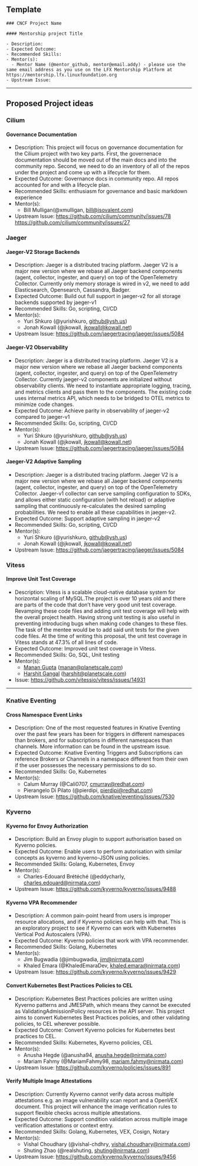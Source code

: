 ## Template

```
### CNCF Project Name

#### Mentorship project Title

- Description:
- Expected Outcome:
- Recommended Skills:
- Mentor(s):
  - Mentor Name (@mentor_github, mentor@email.addy) - please use the same email address as you use on the LFX Mentorship Platform at https://mentorship.lfx.linuxfoundation.org
- Upstream Issue:

```

---

## Proposed Project ideas

### Cilium

#### Governance Documentation

- Description: This project will focus on governance documentation for the Cilium project with two key parts. First, the governenace documentation should be moved out of the main docs and into the community repo. Second, we need to do an inventory of all of the repos under the project and come up with a lifecycle for them.
- Expected Outcome: Governance docs in community repo. All repos accounted for and with a lifecycle plan.
- Recommended Skills: enthusiasm for governance and basic markdown experience
- Mentor(s):
  - Bill Mulligan(@xmulligan, bill@isovalent.com)
- Upstream Issue: https://github.com/cilium/community/issues/78 https://github.com/cilium/community/issues/27

### Jaeger

#### Jaeger-V2 Storage Backends

- Description: Jaeger is a distributed tracing platform. Jaeger V2 is a major new version where we rebase all Jaeger backend components (agent, collector, ingester, and query) on top of the OpenTelemetry Collector. Currently only memory storage is wired in v2, we need to add Elasticsearch, Opensearch, Cassandra, Badger.
- Expected Outcome: Build out full support in jaeger-v2 for all storage backends supported by jaeger-v1
- Recommended Skills: Go, scripting, CI/CD
- Mentor(s):
  - Yuri Shkuro (@yurishkuro, github@ysh.us)
  - Jonah Kowall (@jkowall, jkowall@kowall.net)
- Upstream Issue: https://github.com/jaegertracing/jaeger/issues/5084

#### Jaeger-V2 Observability

- Description: Jaeger is a distributed tracing platform. Jaeger V2 is a major new version where we rebase all Jaeger backend components (agent, collector, ingester, and query) on top of the OpenTelemetry Collector. Currently jaeger-v2 components are initialized without observability clients. We need to instantiate appropriate logging, tracing, and metrics clients and pass them to the components. The existing code uses internal metrics API, which needs to be bridged to OTEL metrics to minimize code changes.
- Expected Outcome: Achieve parity in observability of jaeger-v2 compared to jaeger-v1
- Recommended Skills: Go, scripting, CI/CD
- Mentor(s):
  - Yuri Shkuro (@yurishkuro, github@ysh.us)
  - Jonah Kowall (@jkowall, jkowall@kowall.net)
- Upstream Issue: https://github.com/jaegertracing/jaeger/issues/5084

#### Jaeger-V2 Adaptive Sampling

- Description: Jaeger is a distributed tracing platform. Jaeger V2 is a major new version where we rebase all Jaeger backend components (agent, collector, ingester, and query) on top of the OpenTelemetry Collector. Jaeger-v1 collector can serve sampling configuration to SDKs, and allows either static configuration (with hot reload) or adaptive sampling that continuously re-calculates the desired sampling probabilities. We need to enable all these capabilities in jaeger-v2.
- Expected Outcome: Support adaptive sampling in jaeger-v2
- Recommended Skills: Go, scripting, CI/CD
- Mentor(s):
  - Yuri Shkuro (@yurishkuro, github@ysh.us)
  - Jonah Kowall (@jkowall, jkowall@kowall.net)
- Upstream Issue: https://github.com/jaegertracing/jaeger/issues/5084

### Vitess

#### Improve Unit Test Coverage

- Description: Vitess is a scalable cloud-native database system for horizontal scaling of MySQL.The project is over 10 years old and there are parts of the code that don’t have very good unit test coverage. Revamping these code files and adding unit test coverage will help with the overall project health. Having strong unit testing is also useful in preventing introducing bugs when making code changes to these files. The task of the mentee would be to add said unit tests for the given code files. At the time of writing this proposal, the unit test coverage in Vitess stands at 47.3% of all lines of code.
- Expected Outcome: Improved unit test coverage in Vitess.
- Recommended Skills: Go, SQL, Unit testing
- Mentor(s): 
  - [Manan Gupta](https://github.com/GuptaManan100) (manan@planetscale.com)
  - [Harshit Gangal](https://github.com/harshit-gangal) (harshit@planetscale.com)
- Issue: <https://github.com/vitessio/vitess/issues/14931>

---

### Knative Eventing

#### Cross Namespace Event Links

- Description: One of the most requested features in Knative Eventing over the past few years has been for triggers in different namespaces than brokers, and for subscriptions
  in different namespaces than channels. More information can be found in the upstream issue.
- Expected Outcome: Knative Eventing Triggers and Subscriptions can reference Brokers or Channels in a namespace different from their own if the user possesses the necessary
  permissions to do so.
- Recommended Skills: Go, Kubernetes
- Mentor(s):
  - Calum Murray (@Cali0707, cmurray@redhat.com)
  - Pierangelo Di Pilato (@pierdipi, pierdipi@redhat.com)
- Upstream Issue: https://github.com/knative/eventing/issues/7530

### Kyverno

#### Kyverno for Envoy Authorization

- Description: Build an Envoy plugin to support authorisation based on Kyverno policies.
- Expected Outcome: Enable users to perform autorisation with similar concepts as kyverno and kyverno-JSON using policies.
- Recommended Skills: Golang, Kubernetes, Envoy
- Mentor(s):
  - Charles-Edouard Brétéché (@eddycharly, charles.edouard@nirmata.com)
- Upstream Issue: https://github.com/kyverno/kyverno/issues/9488

#### Kyverno VPA Recommender 

- Description: A common pain-point heard from users is improper resource allocations, and if Kyverno policies can help with that. This is an exploratory project to see if Kyverno can work with Kubernetes Vertical Pod Autoscalers (VPA).
- Expected Outcome: Kyverno policies that work with VPA recommender.
- Recommended Skills: Golang, Kubernetes
- Mentor(s):
  - Jim Bugwadia (@jimbugwadia, jim@nirmata.com)
  - Khaled Emara (@KhaledEmaraDev, khaled.emara@nirmata.com)
- Upstream Issue: https://github.com/kyverno/kyverno/issues/9429


#### Convert Kubernetes Best Practices Policies to CEL 

- Description: Kubernetes Best Practices policies are written using Kyverno patterns and JMESPath, which means they cannot be executed as ValidatingAdmissionPolicy resources in the API server. This project aims to convert Kubernetes Best Practices policies, and other validating policies, to CEL wherever possible.
- Expected Outcome: Convert Kyverno policies for Kubernetes best practices to CEL.
- Recommended Skills: Kubernetes, Kyverno policies, CEL
- Mentor(s):
  - Anusha Hegde (@anusha94, anusha.hegde@nirmata.com)
  - Mariam Fahmy (@MariamFahmy98, mariam.fahmy@nirmata.com)
- Upstream Issue: https://github.com/kyverno/policies/issues/891

#### Verify Multiple Image Attestations

- Description: Currently Kyverno cannot verify data across multiple attestations e.g. an image vulnerability scan report and a OpenVEX document. This project will enhance the image verification rules to support flexible checks across multiple attestations.
- Expected Outcome: Support condition validation across multiple image verification attestations or context entry.
- Recommended Skills: Golang, Kubernetes, VEX, Cosign, Notary
- Mentor(s):
  - Vishal Choudhary (@vishal-chdhry, vishal.choudhary@nirmata.com)
  - Shuting Zhao (@realshuting, shuting@nirmata.com)
- Upstream Issue: https://github.com/kyverno/kyverno/issues/9456

